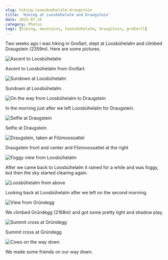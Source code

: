 ```yaml
---
slug: hiking-looesbuehelalm-draugstein
title: 'Hiking at Loosbühelalm and Draugstein'
date: 2015-07-25
category: Photos
tags: [hiking, mountains, looesbühelalm, draugstein, großartl]
---
```


Two weeks ago I was hiking in Großarl, slept at Loosbühelalm and climbed Draugstein (2359m). Here are some pictures.

![Ascent to Loosbühelalm](./IMG_0797.jpg)

Ascent to Loosbühelalm from Großarl.

![Sundown at Loosbühelalm](./IMG_0801.jpg)

Sundown at Loosbühelalm.

![On the way from Loosbühelalm to Draugstein](./IMG_0802.jpg)

In the morning just after we left Loosbühelalm for Draugstein.

![Selfie at Draugstein](./IMG_0805.jpg)

Selfie at Draugstein

![Draugstein, taken at Filzmoossattel](./IMG_0807.jpg)

Draugstein front and center and Filzmoossattel at the right

![Foggy view from Loosbühelalm](./IMG_0810.jpg)

After we came back to Loosbühelalm it rained for a while and was foggy, but then the sky started clearing again.

![Loosbühelalm from above](./IMG_0812.jpg)

Looking back at Loosbühelalm after we left on the second morning.

![View from Gründegg](./IMG_0815.jpg)

We climbed Gründegg (2168m) and got some pretty light and shadow play.

![Summit cross at Gründegg](./IMG_0819.jpg)

Summit cross at Gründegg

![Cows on the way down](./IMG_0829.jpg)

We made some friends on our way down.
